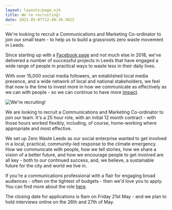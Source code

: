 ```yaml
---
layout: layouts/page.njk
title: We're recruiting!
date: 2021-05-07T12:49:38.502Z
---
```

We're looking to recruit a Communications and Marketing Co-ordinator to join our small team - to help us to build a grassroots zero waste movement in Leeds.  

Since starting up with a [Facebook page](https://www.facebook.com/zerowasteleeds/) and not much else in 2018, we've delivered a number of successful projects in Leeds that have engaged a wide range of people in practical ways to waste less in their daily lives.

With over 15,000 social media followers, an established local media presence, and a wide network of local and national stakeholders, we feel that now is the time to invest more in how we communicate as effectively as we can with people - so we can continue to have more [impact](https://issuu.com/zerowasteleeds/docs/2020_impact_report__6_).

![We're recruiting!](/uploads/volunteer-ad-instagram.png)

We are looking to recruit a Communications and Marketing Co-ordinator to join our team.  It's a 25 hour role, with an initial 12 month contract - with those hours worked flexibly, including, of course, home-working where appropriate and most effective.

We set up Zero Waste Leeds as our social enterprise wanted to get involved in a local, practical, community-led response to the climate emergency.  How we communicate with people, how we tell stories, how we share a vision of a better future, and how we encourage people to get involved are all key - both to our continued success, and, we believe, a sustainable future for the city and world we live in.

If you're a communications professional with a flair for engaging broad audiences - often on the tightest of budgets - then we'd love you to apply.  You can find more about the role [here](https://docs.google.com/document/d/1syF1qwsMax80sucbXBlYDLK2ltcx-UR1AnGqm8g22_I/edit?usp=sharing).

The closing date for applications is 9am on Friday 21st May - and we plan to hold interviews online on the 26th and 27th of May.